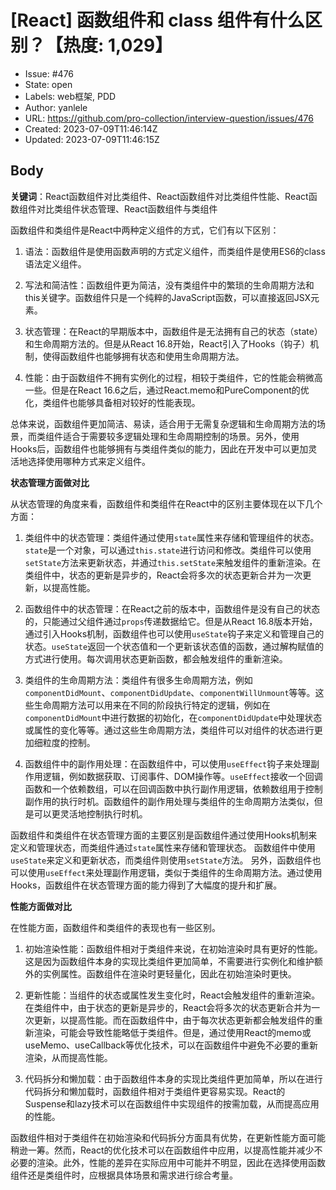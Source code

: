 # [React] 函数组件和 class 组件有什么区别？【热度: 1,029】

- Issue: #476
- State: open
- Labels: web框架, PDD
- Author: yanlele
- URL: https://github.com/pro-collection/interview-question/issues/476
- Created: 2023-07-09T11:46:14Z
- Updated: 2023-07-09T11:46:15Z

## Body

**关键词**：React函数组件对比类组件、React函数组件对比类组件性能、React函数组件对比类组件状态管理、React函数组件与类组件

函数组件和类组件是React中两种定义组件的方式，它们有以下区别：

1. 语法：函数组件是使用函数声明的方式定义组件，而类组件是使用ES6的class语法定义组件。

2. 写法和简洁性：函数组件更为简洁，没有类组件中的繁琐的生命周期方法和this关键字。函数组件只是一个纯粹的JavaScript函数，可以直接返回JSX元素。

3. 状态管理：在React的早期版本中，函数组件是无法拥有自己的状态（state）和生命周期方法的。但是从React 16.8开始，React引入了Hooks（钩子）机制，使得函数组件也能够拥有状态和使用生命周期方法。

4. 性能：由于函数组件不拥有实例化的过程，相较于类组件，它的性能会稍微高一些。但是在React 16.6之后，通过React.memo和PureComponent的优化，类组件也能够具备相对较好的性能表现。

总体来说，函数组件更加简洁、易读，适合用于无需复杂逻辑和生命周期方法的场景，而类组件适合于需要较多逻辑处理和生命周期控制的场景。另外，使用Hooks后，函数组件也能够拥有与类组件类似的能力，因此在开发中可以更加灵活地选择使用哪种方式来定义组件。


**状态管理方面做对比**

从状态管理的角度来看，函数组件和类组件在React中的区别主要体现在以下几个方面：

1. 类组件中的状态管理：类组件通过使用`state`属性来存储和管理组件的状态。`state`是一个对象，可以通过`this.state`进行访问和修改。类组件可以使用`setState`方法来更新状态，并通过`this.setState`来触发组件的重新渲染。在类组件中，状态的更新是异步的，React会将多次的状态更新合并为一次更新，以提高性能。

2. 函数组件中的状态管理：在React之前的版本中，函数组件是没有自己的状态的，只能通过父组件通过`props`传递数据给它。但是从React 16.8版本开始，通过引入Hooks机制，函数组件也可以使用`useState`钩子来定义和管理自己的状态。`useState`返回一个状态值和一个更新该状态值的函数，通过解构赋值的方式进行使用。每次调用状态更新函数，都会触发组件的重新渲染。

3. 类组件的生命周期方法：类组件有很多生命周期方法，例如`componentDidMount`、`componentDidUpdate`、`componentWillUnmount`等等。这些生命周期方法可以用来在不同的阶段执行特定的逻辑，例如在`componentDidMount`中进行数据的初始化，在`componentDidUpdate`中处理状态或属性的变化等等。通过这些生命周期方法，类组件可以对组件的状态进行更加细粒度的控制。

4. 函数组件中的副作用处理：在函数组件中，可以使用`useEffect`钩子来处理副作用逻辑，例如数据获取、订阅事件、DOM操作等。`useEffect`接收一个回调函数和一个依赖数组，可以在回调函数中执行副作用逻辑，依赖数组用于控制副作用的执行时机。函数组件的副作用处理与类组件的生命周期方法类似，但是可以更灵活地控制执行时机。

函数组件和类组件在状态管理方面的主要区别是函数组件通过使用Hooks机制来定义和管理状态，而类组件通过`state`属性来存储和管理状态。
函数组件中使用`useState`来定义和更新状态，而类组件则使用`setState`方法。
另外，函数组件也可以使用`useEffect`来处理副作用逻辑，类似于类组件的生命周期方法。通过使用Hooks，函数组件在状态管理方面的能力得到了大幅度的提升和扩展。


**性能方面做对比**

在性能方面，函数组件和类组件的表现也有一些区别。

1. 初始渲染性能：函数组件相对于类组件来说，在初始渲染时具有更好的性能。这是因为函数组件本身的实现比类组件更加简单，不需要进行实例化和维护额外的实例属性。函数组件在渲染时更轻量化，因此在初始渲染时更快。

2. 更新性能：当组件的状态或属性发生变化时，React会触发组件的重新渲染。在类组件中，由于状态的更新是异步的，React会将多次的状态更新合并为一次更新，以提高性能。而在函数组件中，由于每次状态更新都会触发组件的重新渲染，可能会导致性能略低于类组件。但是，通过使用React的memo或useMemo、useCallback等优化技术，可以在函数组件中避免不必要的重新渲染，从而提高性能。

3. 代码拆分和懒加载：由于函数组件本身的实现比类组件更加简单，所以在进行代码拆分和懒加载时，函数组件相对于类组件更容易实现。React的Suspense和lazy技术可以在函数组件中实现组件的按需加载，从而提高应用的性能。

函数组件相对于类组件在初始渲染和代码拆分方面具有优势，在更新性能方面可能稍逊一筹。然而，React的优化技术可以在函数组件中应用，以提高性能并减少不必要的渲染。此外，性能的差异在实际应用中可能并不明显，因此在选择使用函数组件还是类组件时，应根据具体场景和需求进行综合考量。


